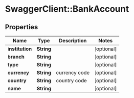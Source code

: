 # SwaggerClient::BankAccount

## Properties
Name | Type | Description | Notes
------------ | ------------- | ------------- | -------------
**institution** | **String** |  | [optional] 
**branch** | **String** |  | [optional] 
**type** | **String** |  | [optional] 
**currency** | **String** | currency code | [optional] 
**country** | **String** | country code | [optional] 
**name** | **String** |  | [optional] 


